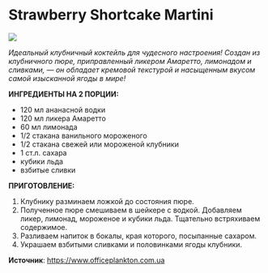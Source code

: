 # Strawberry Shortcake Martini

![](/images/Kulinar/Napitki/cock_09.jpg '')

_Идеальный клубничный коктейль для чудесного настроения! Создан из клубничного пюре, приправленный ликером Амаретто, лимонадом и сливками, — он обладает кремовой текстурой и насыщенным вкусом самой изысканной ягоды в мире!_

**ИНГРЕДИЕНТЫ НА 2 ПОРЦИИ:**

- 120 мл ананасной водки
- 120 мл ликера Амаретто
- 60 мл лимонада
- 1/2 стакана ванильного мороженого
- 1/2 стакана свежей или мороженой клубники
- 1 ст.л. сахара
- кубики льда
- взбитые сливки

**ПРИГОТОВЛЕНИЕ:**

1. Клубнику разминаем ложкой до состояния пюре.
2. Полученное пюре смешиваем в шейкере с водкой. Добавляем ликер, лимонад, мороженое и кубики льда. Тщательно встряхиваем содержимое.
3. Разливаем напиток в бокалы, края которого, посыпанные сахаром.
4. Украшаем взбитыми сливками и половинками ягоды клубники.

**Источник**: https://www.officeplankton.com.ua
